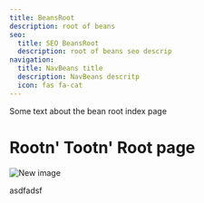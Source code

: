 ```yaml
---
title: BeansRoot
description: root of beans
seo:
  title: SEO BeansRoot
  description: root of beans seo descrip
navigation:
  title: NavBeans title
  description: NavBeans descritp
  icon: fas fa-cat
---
```


Some text about the bean root index page

# Rootn' Tootn' Root page

![New image](https://placehold.co/600x400?text=Most_interesting_image)

asdfadsf

